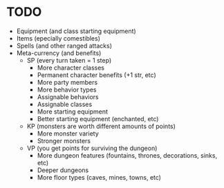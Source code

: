 # TODO

* Equipment (and class starting equipment)
* Items (epecially comestibles)
* Spells (and other ranged attacks)
* Meta-currency (and benefits)
  * SP (every turn taken = 1 step)
    * More character classes
    * Permanent character benefits (+1 str, etc)
    * More party members
    * More behavior types
    * Assignable behaviors
    * Assignable classes
    * More starting equipment
    * Better starting equipment (enchanted, etc)
  * KP (monsters are worth different amounts of points)
    * More monster variety
    * Stronger monsters
  * VP (you get points for surviving the dungeon)
    * More dungeon features (fountains, thrones, decorations, sinks, etc)
    * Deeper dungeons
    * More floor types (caves, mines, towns, etc)